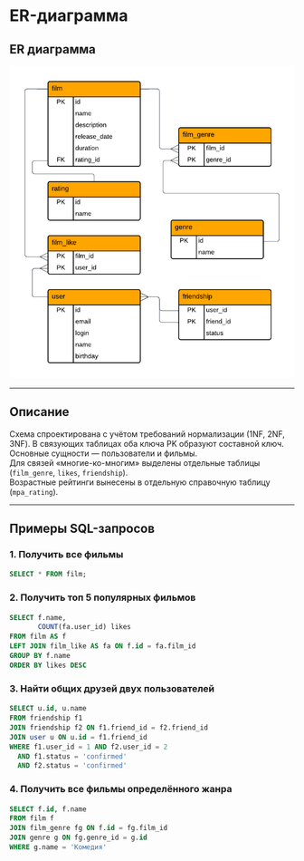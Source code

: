 # ER-диаграмма

## ER диаграмма
![ERD](diagram/filmorate-erd.png)

---

## Описание

Схема спроектирована с учётом требований нормализации (1NF, 2NF, 3NF).
В связующих таблицах оба ключа PK образуют составной ключ.
Основные сущности — пользователи и фильмы.  
Для связей «многие-ко-многим» выделены отдельные таблицы (`film_genre`, `likes`, `friendship`).  
Возрастные рейтинги вынесены в отдельную справочную таблицу (`mpa_rating`). 

---

## Примеры SQL-запросов

### 1. Получить все фильмы
```sql
SELECT * FROM film;
```

### 2. Получить топ 5 популярных фильмов
```sql
SELECT f.name,
       COUNT(fa.user_id) likes
FROM film AS f
LEFT JOIN film_like AS fa ON f.id = fa.film_id
GROUP BY f.name
ORDER BY likes DESC
```

### 3. Найти общих друзей двух пользователей
```sql
SELECT u.id, u.name
FROM friendship f1
JOIN friendship f2 ON f1.friend_id = f2.friend_id
JOIN user u ON u.id = f1.friend_id
WHERE f1.user_id = 1 AND f2.user_id = 2
  AND f1.status = 'confirmed'
  AND f2.status = 'confirmed'
```

### 4. Получить все фильмы определённого жанра
```sql
SELECT f.id, f.name
FROM film f
JOIN film_genre fg ON f.id = fg.film_id
JOIN genre g ON fg.genre_id = g.id
WHERE g.name = 'Комедия'
```
